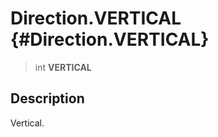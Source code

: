 Direction.VERTICAL {#Direction.VERTICAL}
==================

> int **VERTICAL**

Description
-----------

Vertical.
